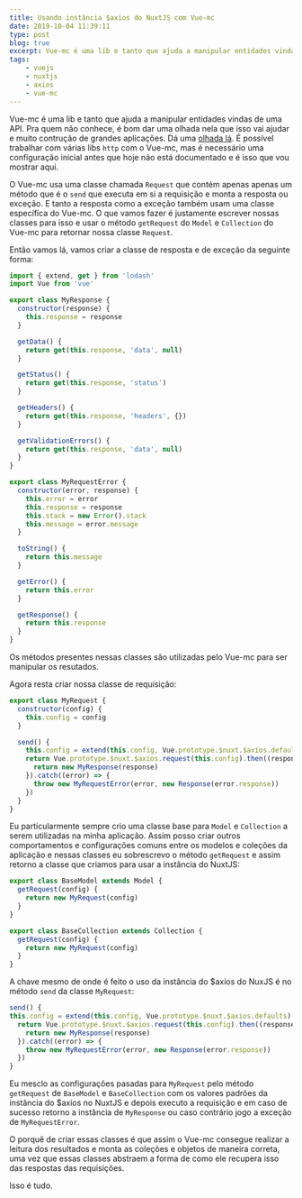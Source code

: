 ```yaml
---
title: Usando instância $axios do NuxtJS com Vue-mc
date: 2019-10-04 11:39:11
type: post
blog: true
excerpt: Vue-mc é uma lib e tanto que ajuda a manipular entidades vindas de uma API. Pra quem não conhece, é bom dar uma olhada nela que isso vai ajudar e muito contrução de grandes aplicações. Dá uma [olhada lá](http://vuemc.io/#introduction). É possível trabalhar com várias libs `http` com o Vue-mc, mas é necessário uma configuração inicial antes que hoje não está documentado e é isso que vou mostrar aqui.
tags: 
    - vuejs
    - nuxtjs
    - axios
    - vue-mc
---
```


Vue-mc é uma lib e tanto que ajuda a manipular entidades vindas de uma API. Pra quem não conhece, é bom dar uma olhada nela que isso vai ajudar e muito contrução de grandes aplicações. Dá uma [olhada lá](http://vuemc.io/#introduction). É possível trabalhar com várias libs `http` com o Vue-mc, mas é necessário uma configuração inicial antes que hoje não está documentado e é isso que vou mostrar aqui.

O Vue-mc usa uma classe chamada `Request` que contém apenas apenas um método que é o `send` que executa em si a requisição e monta a resposta ou exceção. E tanto a resposta como a exceção também usam uma classe específica do Vue-mc. O que vamos fazer é justamente escrever nossas classes para isso e usar o método `getRequest` do `Model` e `Collection`  do Vue-mc para retornar nossa classe `Request`.

Então vamos lá, vamos criar a classe de resposta e de exceção da seguinte forma:

```javascript
import { extend, get } from 'lodash'
import Vue from 'vue'

export class MyResponse {
  constructor(response) {
    this.response = response
  }

  getData() {
    return get(this.response, 'data', null)
  }

  getStatus() {
    return get(this.response, 'status')
  }

  getHeaders() {
    return get(this.response, 'headers', {})
  }

  getValidationErrors() {
    return get(this.response, 'data', null)
  }
}

export class MyRequestError {
  constructor(error, response) {
    this.error = error
    this.response = response
    this.stack = new Error().stack
    this.message = error.message
  }

  toString() {
    return this.message
  }

  getError() {
    return this.error
  }

  getResponse() {
    return this.response
  }
}
```

Os métodos presentes nessas classes são utilizadas pelo Vue-mc para ser manipular os resutados.

Agora resta criar nossa classe de requisição:

```javascript
export class MyRequest {
  constructor(config) {
    this.config = config
  }

  send() {
    this.config = extend(this.config, Vue.prototype.$nuxt.$axios.defaults)
    return Vue.prototype.$nuxt.$axios.request(this.config).then((response) => {
      return new MyResponse(response)
    }).catch((error) => {
      throw new MyRequestError(error, new Response(error.response))
    })
  }
}

```

Eu particularmente sempre crio uma classe base para `Model` e `Collection` a serem utilizadas na minha aplicação. Assim posso criar outros comportamentos e configurações comuns entre os modelos e coleções da aplicação e nessas classes eu sobrescrevo o método `getRequest` e assim retorno a classe que criamos para usar a instância do NuxtJS:

```javascript
export class BaseModel extends Model {
  getRequest(config) {
    return new MyRequest(config)
  }
}

export class BaseCollection extends Collection {
  getRequest(config) {
    return new MyRequest(config)
  }
}
```

A chave mesmo de onde é feito o uso da instância do $axios do NuxJS é no método `send` da classe `MyRequest`:

```javascript
send() {
this.config = extend(this.config, Vue.prototype.$nuxt.$axios.defaults)
  return Vue.prototype.$nuxt.$axios.request(this.config).then((response) => {
    return new MyResponse(response)
  }).catch((error) => {
    throw new MyRequestError(error, new Response(error.response))
  })
}
```

Eu mesclo as configurações pasadas para `MyRequest` pelo método `getRequest` de `BaseModel` e `BaseCollection` com os valores padrões da instância do $axios no NuxtJS e depois executo a requisição e em caso de sucesso retorno a instância de `MyResponse` ou caso contrário jogo a exceção de `MyRequestError`.

O porquê de criar essas classes é que assim o Vue-mc consegue realizar a leitura dos resultados e monta as coleções e objetos de maneira correta, uma vez que essas classes abstraem a forma de como ele recupera isso das respostas das requisições.

Isso é tudo.